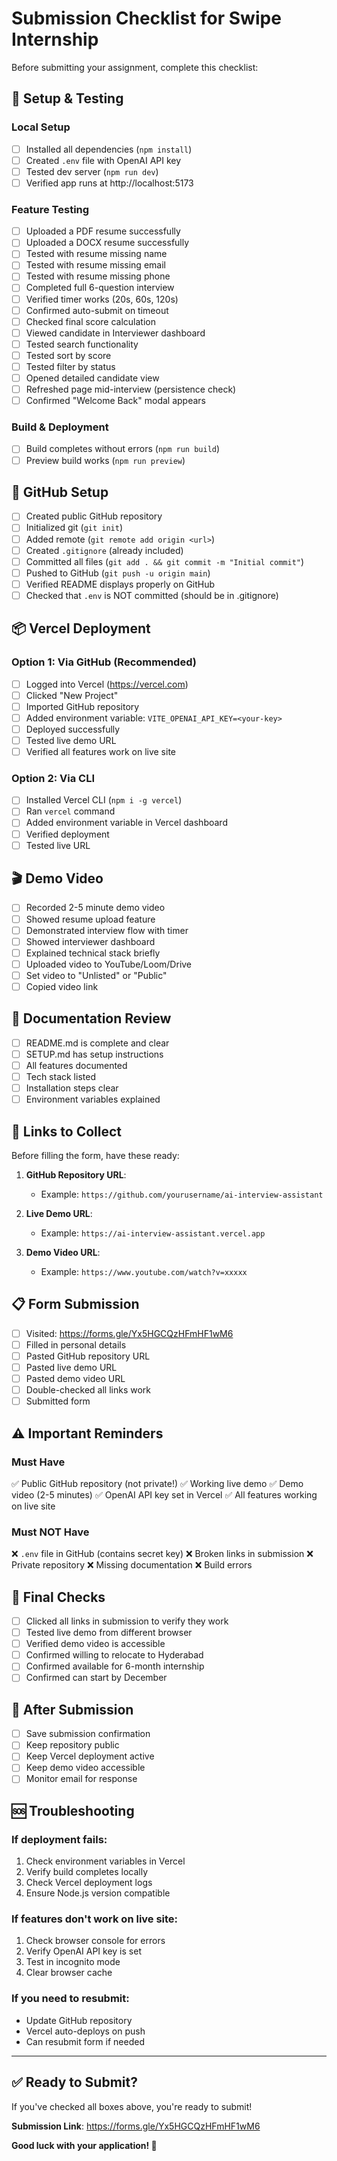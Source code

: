# Submission Checklist for Swipe Internship

Before submitting your assignment, complete this checklist:

## 🔧 Setup & Testing

### Local Setup
- [ ] Installed all dependencies (`npm install`)
- [ ] Created `.env` file with OpenAI API key
- [ ] Tested dev server (`npm run dev`)
- [ ] Verified app runs at http://localhost:5173

### Feature Testing
- [ ] Uploaded a PDF resume successfully
- [ ] Uploaded a DOCX resume successfully
- [ ] Tested with resume missing name
- [ ] Tested with resume missing email
- [ ] Tested with resume missing phone
- [ ] Completed full 6-question interview
- [ ] Verified timer works (20s, 60s, 120s)
- [ ] Confirmed auto-submit on timeout
- [ ] Checked final score calculation
- [ ] Viewed candidate in Interviewer dashboard
- [ ] Tested search functionality
- [ ] Tested sort by score
- [ ] Tested filter by status
- [ ] Opened detailed candidate view
- [ ] Refreshed page mid-interview (persistence check)
- [ ] Confirmed "Welcome Back" modal appears

### Build & Deployment
- [ ] Build completes without errors (`npm run build`)
- [ ] Preview build works (`npm run preview`)

## 🚀 GitHub Setup

- [ ] Created public GitHub repository
- [ ] Initialized git (`git init`)
- [ ] Added remote (`git remote add origin <url>`)
- [ ] Created `.gitignore` (already included)
- [ ] Committed all files (`git add . && git commit -m "Initial commit"`)
- [ ] Pushed to GitHub (`git push -u origin main`)
- [ ] Verified README displays properly on GitHub
- [ ] Checked that `.env` is NOT committed (should be in .gitignore)

## 📦 Vercel Deployment

### Option 1: Via GitHub (Recommended)
- [ ] Logged into Vercel (https://vercel.com)
- [ ] Clicked "New Project"
- [ ] Imported GitHub repository
- [ ] Added environment variable: `VITE_OPENAI_API_KEY=<your-key>`
- [ ] Deployed successfully
- [ ] Tested live demo URL
- [ ] Verified all features work on live site

### Option 2: Via CLI
- [ ] Installed Vercel CLI (`npm i -g vercel`)
- [ ] Ran `vercel` command
- [ ] Added environment variable in Vercel dashboard
- [ ] Verified deployment
- [ ] Tested live URL

## 🎬 Demo Video

- [ ] Recorded 2-5 minute demo video
- [ ] Showed resume upload feature
- [ ] Demonstrated interview flow with timer
- [ ] Showed interviewer dashboard
- [ ] Explained technical stack briefly
- [ ] Uploaded video to YouTube/Loom/Drive
- [ ] Set video to "Unlisted" or "Public"
- [ ] Copied video link

## 📝 Documentation Review

- [ ] README.md is complete and clear
- [ ] SETUP.md has setup instructions
- [ ] All features documented
- [ ] Tech stack listed
- [ ] Installation steps clear
- [ ] Environment variables explained

## 🔗 Links to Collect

Before filling the form, have these ready:

1. **GitHub Repository URL**:
   - Example: `https://github.com/yourusername/ai-interview-assistant`

2. **Live Demo URL**:
   - Example: `https://ai-interview-assistant.vercel.app`

3. **Demo Video URL**:
   - Example: `https://www.youtube.com/watch?v=xxxxx`

## 📋 Form Submission

- [ ] Visited: https://forms.gle/Yx5HGCQzHFmHF1wM6
- [ ] Filled in personal details
- [ ] Pasted GitHub repository URL
- [ ] Pasted live demo URL
- [ ] Pasted demo video URL
- [ ] Double-checked all links work
- [ ] Submitted form

## ⚠️ Important Reminders

### Must Have
✅ Public GitHub repository (not private!)
✅ Working live demo
✅ Demo video (2-5 minutes)
✅ OpenAI API key set in Vercel
✅ All features working on live site

### Must NOT Have
❌ `.env` file in GitHub (contains secret key)
❌ Broken links in submission
❌ Private repository
❌ Missing documentation
❌ Build errors

## 🎯 Final Checks

- [ ] Clicked all links in submission to verify they work
- [ ] Tested live demo from different browser
- [ ] Verified demo video is accessible
- [ ] Confirmed willing to relocate to Hyderabad
- [ ] Confirmed available for 6-month internship
- [ ] Confirmed can start by December

## 📧 After Submission

- [ ] Save submission confirmation
- [ ] Keep repository public
- [ ] Keep Vercel deployment active
- [ ] Keep demo video accessible
- [ ] Monitor email for response

## 🆘 Troubleshooting

### If deployment fails:
1. Check environment variables in Vercel
2. Verify build completes locally
3. Check Vercel deployment logs
4. Ensure Node.js version compatible

### If features don't work on live site:
1. Check browser console for errors
2. Verify OpenAI API key is set
3. Test in incognito mode
4. Clear browser cache

### If you need to resubmit:
- Update GitHub repository
- Vercel auto-deploys on push
- Can resubmit form if needed

---

## ✅ Ready to Submit?

If you've checked all boxes above, you're ready to submit!

**Submission Link**: https://forms.gle/Yx5HGCQzHFmHF1wM6

**Good luck with your application! 🚀**
